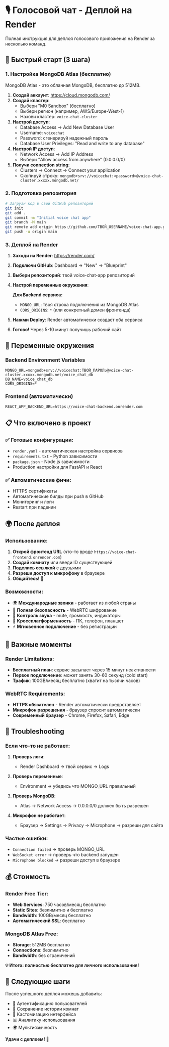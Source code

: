 # 🎙️ Голосовой чат - Деплой на Render

Полная инструкция для деплоя голосового приложения на Render за несколько команд.

## 🚀 Быстрый старт (3 шага)

### 1. Настройка MongoDB Atlas (бесплатно)

MongoDB Atlas - это облачная MongoDB, бесплатно до 512MB.

1. **Создай аккаунт**: https://cloud.mongodb.com/
2. **Создай кластер**:
   - Выбери "M0 Sandbox" (бесплатно)
   - Выбери регион (например, AWS/Europe-West-1)
   - Назови кластер: `voice-chat-cluster`
3. **Настрой доступ**:
   - Database Access → Add New Database User
   - Username: `voicechat` 
   - Password: сгенерируй надежный пароль
   - Database User Privileges: "Read and write to any database"
4. **Настрой IP доступ**:
   - Network Access → Add IP Address
   - Выбери "Allow access from anywhere" (0.0.0.0/0)
5. **Получи connection string**:
   - Clusters → Connect → Connect your application
   - Скопируй строку: `mongodb+srv://voicechat:<password>@voice-chat-cluster.xxxxx.mongodb.net/`

### 2. Подготовка репозитория

```bash
# Загрузи код в свой GitHub репозиторий
git init
git add .
git commit -m "Initial voice chat app"
git branch -M main
git remote add origin https://github.com/ТВОЙ_USERNAME/voice-chat-app.git
git push -u origin main
```

### 3. Деплой на Render

1. **Заходи на Render**: https://render.com/
2. **Подключи GitHub**: Dashboard → "New" → "Blueprint"
3. **Выбери репозиторий**: твой voice-chat-app репозиторий
4. **Настрой переменные окружения**:

   **Для Backend сервиса:**
   - `MONGO_URL`: твоя строка подключения из MongoDB Atlas
   - `CORS_ORIGINS`: `*` (или конкретный домен фронтенда)

5. **Нажми Deploy**: Render автоматически создаст оба сервиса
6. **Готово!** Через 5-10 минут получишь рабочий сайт

## 🔧 Переменные окружения

### Backend Environment Variables
```
MONGO_URL=mongodb+srv://voicechat:ТВОЙ_ПАРОЛЬ@voice-chat-cluster.xxxxx.mongodb.net/voice_chat_db
DB_NAME=voice_chat_db
CORS_ORIGINS=*
```

### Frontend (автоматически)
```
REACT_APP_BACKEND_URL=https://voice-chat-backend.onrender.com
```

## 📋 Что включено в проект

### ✅ Готовые конфигурации:
- `render.yaml` - автоматическая настройка сервисов
- `requirements.txt` - Python зависимости
- `package.json` - Node.js зависимости
- Production настройки для FastAPI и React

### ✅ Автоматические фичи:
- HTTPS сертификаты
- Автоматические билды при push в GitHub
- Мониторинг и логи
- Restart при падении

## 🌍 После деплоя

### Использование:
1. **Открой фронтенд URL** (что-то вроде `https://voice-chat-frontend.onrender.com`)
2. **Создай комнату** или введи ID существующей
3. **Поделись ссылкой** с друзьями
4. **Разреши доступ к микрофону** в браузере
5. **Общайтесь!** 🎉

### Возможности:
- 🌍 **Международные звонки** - работает из любой страны
- 🔐 **Полная безопасность** - WebRTC шифрование
- 🎤 **Контроль звука** - mute, громкость, индикаторы
- 📱 **Кроссплатформенность** - ПК, телефон, планшет
- ⚡ **Мгновенное подключение** - без регистрации

## 🚨 Важные моменты

### Render Limitations:
- **Бесплатный план**: сервис засыпает через 15 минут неактивности
- **Первое подключение**: может занять 30-60 секунд (cold start)
- **Трафик**: 100GB/месяц бесплатно (хватит на тысячи часов)

### WebRTC Requirements:
- **HTTPS обязателен** - Render автоматически предоставляет
- **Микрофон разрешения** - браузер спросит автоматически
- **Современный браузер** - Chrome, Firefox, Safari, Edge

## 🔧 Troubleshooting

### Если что-то не работает:

1. **Проверь логи**:
   - Render Dashboard → твой сервис → Logs
   
2. **Проверь переменные**:
   - Environment → убедись что MONGO_URL правильный
   
3. **Проверь MongoDB**:
   - Atlas → Network Access → 0.0.0.0/0 должен быть разрешен
   
4. **Микрофон не работает**:
   - Браузер → Settings → Privacy → Microphone → разреши для сайта

### Частые ошибки:
- `Connection failed` → проверь MONGO_URL
- `WebSocket error` → проверь что backend запущен
- `Microphone blocked` → разреши доступ в браузере

## 💰 Стоимость

### Render Free Tier:
- **Web Services**: 750 часов/месяц бесплатно
- **Static Sites**: безлимитно и бесплатно  
- **Bandwidth**: 100GB/месяц бесплатно
- **Автоматический SSL**: бесплатно

### MongoDB Atlas Free:
- **Storage**: 512MB бесплатно
- **Connections**: безлимитно
- **Bandwidth**: без ограничений

**💡 Итого: полностью бесплатно для личного использования!**

## 🎯 Следующие шаги

После успешного деплоя можешь добавить:
- 🔐 Аутентификацию пользователей
- 📝 Сохранение истории комнат
- 🎨 Кастомизацию интерфейса
- 📊 Аналитику использования
- 🌍 Мультиязычность

**Удачи с деплоем! 🚀**